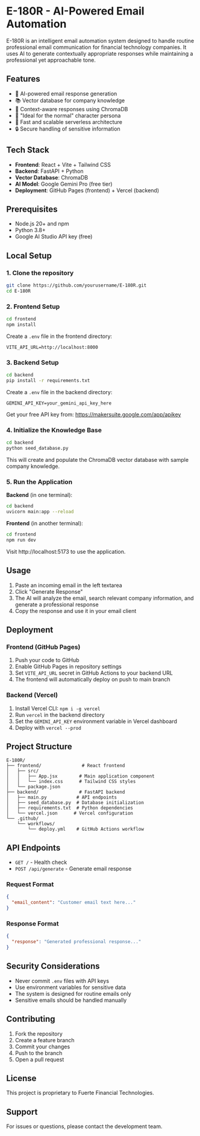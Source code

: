 # E-180R - AI-Powered Email Automation

E-180R is an intelligent email automation system designed to handle routine professional email communication for financial technology companies. It uses AI to generate contextually appropriate responses while maintaining a professional yet approachable tone.

## Features

- 🤖 AI-powered email response generation
- 📚 Vector database for company knowledge
- 🎯 Context-aware responses using ChromaDB
- 💬 "Ideal for the normal" character persona
- 🚀 Fast and scalable serverless architecture
- 🔒 Secure handling of sensitive information

## Tech Stack

- **Frontend**: React + Vite + Tailwind CSS
- **Backend**: FastAPI + Python
- **Vector Database**: ChromaDB
- **AI Model**: Google Gemini Pro (free tier)
- **Deployment**: GitHub Pages (frontend) + Vercel (backend)

## Prerequisites

- Node.js 20+ and npm
- Python 3.8+
- Google AI Studio API key (free)

## Local Setup

### 1. Clone the repository

```bash
git clone https://github.com/yourusername/E-180R.git
cd E-180R
```

### 2. Frontend Setup

```bash
cd frontend
npm install
```

Create a `.env` file in the frontend directory:
```
VITE_API_URL=http://localhost:8000
```

### 3. Backend Setup

```bash
cd backend
pip install -r requirements.txt
```

Create a `.env` file in the backend directory:
```
GEMINI_API_KEY=your_gemini_api_key_here
```

Get your free API key from: https://makersuite.google.com/app/apikey

### 4. Initialize the Knowledge Base

```bash
cd backend
python seed_database.py
```

This will create and populate the ChromaDB vector database with sample company knowledge.

### 5. Run the Application

**Backend** (in one terminal):
```bash
cd backend
uvicorn main:app --reload
```

**Frontend** (in another terminal):
```bash
cd frontend
npm run dev
```

Visit http://localhost:5173 to use the application.

## Usage

1. Paste an incoming email in the left textarea
2. Click "Generate Response"
3. The AI will analyze the email, search relevant company information, and generate a professional response
4. Copy the response and use it in your email client

## Deployment

### Frontend (GitHub Pages)

1. Push your code to GitHub
2. Enable GitHub Pages in repository settings
3. Set `VITE_API_URL` secret in GitHub Actions to your backend URL
4. The frontend will automatically deploy on push to main branch

### Backend (Vercel)

1. Install Vercel CLI: `npm i -g vercel`
2. Run `vercel` in the backend directory
3. Set the `GEMINI_API_KEY` environment variable in Vercel dashboard
4. Deploy with `vercel --prod`

## Project Structure

```
E-180R/
├── frontend/               # React frontend
│   ├── src/
│   │   ├── App.jsx        # Main application component
│   │   └── index.css      # Tailwind CSS styles
│   └── package.json
├── backend/               # FastAPI backend
│   ├── main.py           # API endpoints
│   ├── seed_database.py  # Database initialization
│   ├── requirements.txt  # Python dependencies
│   └── vercel.json      # Vercel configuration
└── .github/
    └── workflows/
        └── deploy.yml    # GitHub Actions workflow
```

## API Endpoints

- `GET /` - Health check
- `POST /api/generate` - Generate email response

### Request Format
```json
{
  "email_content": "Customer email text here..."
}
```

### Response Format
```json
{
  "response": "Generated professional response..."
}
```

## Security Considerations

- Never commit `.env` files with API keys
- Use environment variables for sensitive data
- The system is designed for routine emails only
- Sensitive emails should be handled manually

## Contributing

1. Fork the repository
2. Create a feature branch
3. Commit your changes
4. Push to the branch
5. Open a pull request

## License

This project is proprietary to Fuerte Financial Technologies.

## Support

For issues or questions, please contact the development team. 